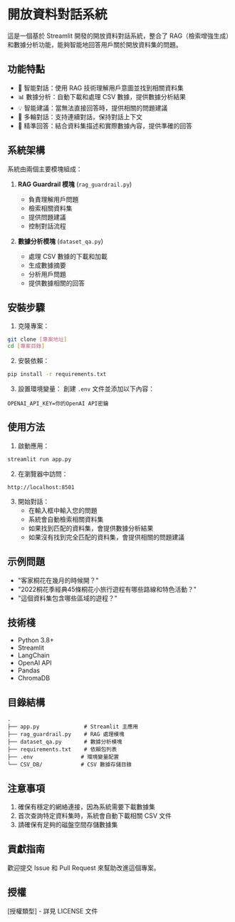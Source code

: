 # 開放資料對話系統

這是一個基於 Streamlit 開發的開放資料對話系統，整合了 RAG（檢索增強生成）和數據分析功能，能夠智能地回答用戶關於開放資料集的問題。

## 功能特點

- 🤖 智能對話：使用 RAG 技術理解用戶意圖並找到相關資料集
- 📊 數據分析：自動下載和處理 CSV 數據，提供數據分析結果
- 💡 智能建議：當無法直接回答時，提供相關的問題建議
- 🔄 多輪對話：支持連續對話，保持對話上下文
- 🎯 精準回答：結合資料集描述和實際數據內容，提供準確的回答

## 系統架構

系統由兩個主要模塊組成：

1. **RAG Guardrail 模塊** (`rag_guardrail.py`)
   - 負責理解用戶問題
   - 檢索相關資料集
   - 提供問題建議
   - 控制對話流程

2. **數據分析模塊** (`dataset_qa.py`)
   - 處理 CSV 數據的下載和加載
   - 生成數據摘要
   - 分析用戶問題
   - 提供數據相關的回答

## 安裝步驟

1. 克隆專案：
```bash
git clone [專案地址]
cd [專案目錄]
```

2. 安裝依賴：
```bash
pip install -r requirements.txt
```

3. 設置環境變量：
創建 `.env` 文件並添加以下內容：
```
OPENAI_API_KEY=你的OpenAI API密鑰
```

## 使用方法

1. 啟動應用：
```bash
streamlit run app.py
```

2. 在瀏覽器中訪問：
```
http://localhost:8501
```

3. 開始對話：
   - 在輸入框中輸入您的問題
   - 系統會自動檢索相關資料集
   - 如果找到匹配的資料集，會提供數據分析結果
   - 如果沒有找到完全匹配的資料集，會提供相關的問題建議

## 示例問題

- "客家桐花在幾月的時候開？"
- "2022桐花季經典45條桐花小旅行遊程有哪些路線和特色活動？"
- "這個資料集包含哪些區域的遊程？"

## 技術棧

- Python 3.8+
- Streamlit
- LangChain
- OpenAI API
- Pandas
- ChromaDB

## 目錄結構

```
.
├── app.py              # Streamlit 主應用
├── rag_guardrail.py    # RAG 處理模塊
├── dataset_qa.py       # 數據分析模塊
├── requirements.txt    # 依賴包列表
├── .env               # 環境變量配置
└── CSV_DB/            # CSV 數據存儲目錄
```

## 注意事項

1. 確保有穩定的網絡連接，因為系統需要下載數據集
2. 首次查詢特定資料集時，系統會自動下載相關 CSV 文件
3. 請確保有足夠的磁盤空間存儲數據集

## 貢獻指南

歡迎提交 Issue 和 Pull Request 來幫助改進這個專案。

## 授權

[授權類型] - 詳見 LICENSE 文件 